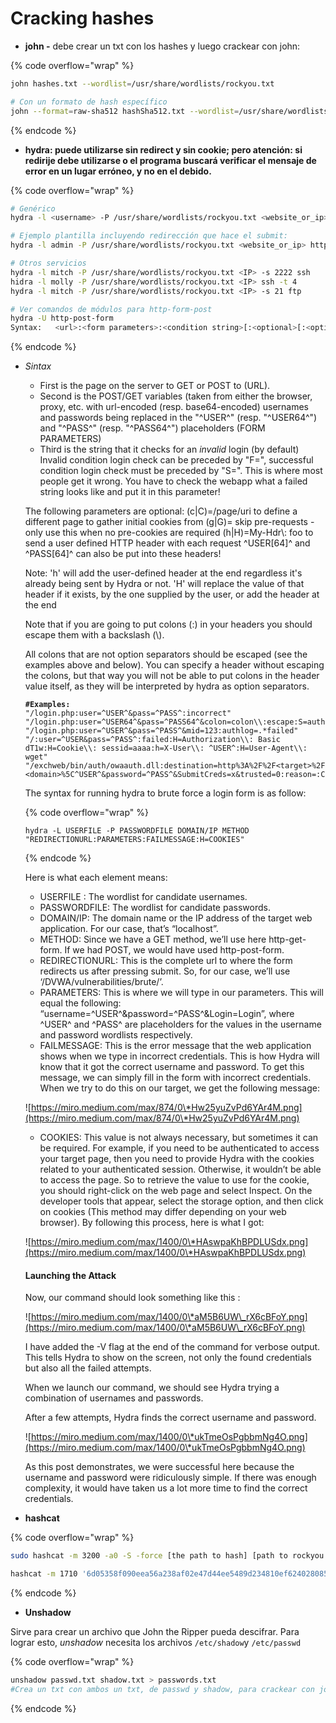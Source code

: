 # Cracking hashes

* **john -** debe crear un txt con los hashes y luego crackear con john:

{% code overflow="wrap" %}
```bash
john hashes.txt --wordlist=/usr/share/wordlists/rockyou.txt

# Con un formato de hash específico
john --format=raw-sha512 hashSha512.txt --wordlist=/usr/share/wordlists/rockyou.txt   
```
{% endcode %}

* **hydra: puede utilizarse sin redirect y sin cookie; pero atención: si redirije debe utilizarse o el programa buscará verificar el mensaje de error en un lugar erróneo, y no en el debido.**

{% code overflow="wrap" %}
```bash
# Genérico
hydra -l <username> -P /usr/share/wordlists/rockyou.txt <website_or_ip> http-post-form "/[redirectionURL]:username=^USER^&password=^PASS^:F=Your username or password is incorrect."

# Ejemplo plantilla incluyendo redirección que hace el submit:
hydra -l admin -P /usr/share/wordlists/rockyou.txt <website_or_ip> http-post-form "/blog/wp-admin/:log=^USER^&pwd=^PASS^&wp-submit=Log+In&redirect_to=<redirect_website>%2Fblog%2Fwp-admin%2F&testcookie=1:Unknown username. Check again or try your email address.:H=Cookie: wordpress_test_cookie=WP+Cookie+check" -V

# Otros servicios
hydra -l mitch -P /usr/share/wordlists/rockyou.txt <IP> -s 2222 ssh
hidra -l molly -P /usr/share/wordlists/rockyou.txt <IP> ssh -t 4
hydra -l mitch -P /usr/share/wordlists/rockyou.txt <IP> -s 21 ftp

# Ver comandos de módulos para http-form-post
hydra -U http-post-form
Syntax:   <url>:<form parameters>:<condition string>[:<optional>[:<optional>]
```
{% endcode %}

*   _Sintax_

    * First is the page on the server to GET or POST to (URL).
    * Second is the POST/GET variables (taken from either the browser, proxy, etc. with url-encoded (resp. base64-encoded) usernames and passwords being replaced in the "^USER^" (resp. "^USER64^") and "^PASS^" (resp. "^PASS64^") placeholders (FORM PARAMETERS)
    * Third is the string that it checks for an _invalid_ login (by default) Invalid condition login check can be preceded by "F=", successful condition login check must be preceded by "S=". This is where most people get it wrong. You have to check the webapp what a failed string looks like and put it in this parameter!

    The following parameters are optional: (c|C)=/page/uri to define a different page to gather initial cookies from (g|G)= skip pre-requests - only use this when no pre-cookies are required (h|H)=My-Hdr\\: foo to send a user defined HTTP header with each request ^USER\[64]^ and ^PASS\[64]^ can also be put into these headers!

    Note: 'h' will add the user-defined header at the end regardless it's already being sent by Hydra or not. 'H' will replace the value of that header if it exists, by the one supplied by the user, or add the header at the end

    Note that if you are going to put colons (:) in your headers you should escape them with a backslash (\\).

    All colons that are not option separators should be escaped (see the examples above and below). You can specify a header without escaping the colons, but that way you will not be able to put colons in the header value itself, as they will be interpreted by hydra as option separators.

    <pre data-overflow="wrap"><code><strong>#Examples:
    </strong>"/login.php:user=^USER^&#x26;pass=^PASS^:incorrect"
    "/login.php:user=^USER64^&#x26;pass=^PASS64^&#x26;colon=colon\\:escape:S=authlog=.*success"
    "/login.php:user=^USER^&#x26;pass=^PASS^&#x26;mid=123:authlog=.*failed"
    "/:user=^USER&#x26;pass=^PASS^:failed:H=Authorization\\: Basic dT1w:H=Cookie\\: sessid=aaaa:h=X-User\\: ^USER^:H=User-Agent\\: wget"
    "/exchweb/bin/auth/owaauth.dll:destination=http%3A%2F%2F&#x3C;target>%2Fexchange&#x26;flags=0&#x26;username=&#x3C;domain>%5C^USER^&#x26;password=^PASS^&#x26;SubmitCreds=x&#x26;trusted=0:reason=:C=/exchweb"</code></pre>

    The syntax for running hydra to brute force a login form is as follow:

    {% code overflow="wrap" %}
    ```
    hydra -L USERFILE -P PASSWORDFILE DOMAIN/IP METHOD "REDIRECTIONURL:PARAMETERS:FAILMESSAGE:H=COOKIES"
    ```
    {% endcode %}

    Here is what each element means:

    * USERFILE : The wordlist for candidate usernames.
    * PASSWORDFILE: The wordlist for candidate passwords.
    * DOMAIN/IP: The domain name or the IP address of the target web application. For our case, that’s “localhost”.
    * METHOD: Since we have a GET method, we’ll use here http-get-form. If we had POST, we would have used http-post-form.
    * REDIRECTIONURL: This is the complete url to where the form redirects us after pressing submit. So, for our case, we’ll use ‘/DVWA/vulnerabilities/brute/’.
    * PARAMETERS: This is where we will type in our parameters. This will equal the following: “username=^USER^\&password=^PASS^\&Login=Login”, where ^USER^ and ^PASS^ are placeholders for the values in the username and password wordlists respectively.
    * FAILMESSAGE: This is the error message that the web application shows when we type in incorrect credentials. This is how Hydra will know that it got the correct username and password. To get this message, we can simply fill in the form with incorrect credentials. When we try to do this on our target, we get the following message:

    ![https://miro.medium.com/max/874/0\*Hw25yuZvPd6YAr4M.png](https://miro.medium.com/max/874/0\*Hw25yuZvPd6YAr4M.png)

    * COOKIES: This value is not always necessary, but sometimes it can be required. For example, if you need to be authenticated to access your target page, then you need to provide Hydra with the cookies related to your authenticated session. Otherwise, it wouldn’t be able to access the page. So to retrieve the value to use for the cookie, you should right-click on the web page and select Inspect. On the developer tools that appear, select the storage option, and then click on cookies (This method may differ depending on your web browser). By following this process, here is what I got:

    ![https://miro.medium.com/max/1400/0\*HAswpaKhBPDLUSdx.png](https://miro.medium.com/max/1400/0\*HAswpaKhBPDLUSdx.png)

    #### **Launching the Attack**

    Now, our command should look something like this :

    ![https://miro.medium.com/max/1400/0\*aM5B6UW\_rX6cBFoY.png](https://miro.medium.com/max/1400/0\*aM5B6UW\_rX6cBFoY.png)

    I have added the -V flag at the end of the command for verbose output. This tells Hydra to show on the screen, not only the found credentials but also all the failed attempts.

    When we launch our command, we should see Hydra trying a combination of usernames and passwords.

    After a few attempts, Hydra finds the correct username and password.

    ![https://miro.medium.com/max/1400/0\*ukTmeOsPgbbmNg4O.png](https://miro.medium.com/max/1400/0\*ukTmeOsPgbbmNg4O.png)

    As this post demonstrates, we were successful here because the username and password were ridiculously simple. If there was enough complexity, it would have taken us a lot more time to find the correct credentials.
* **hashcat**

{% code overflow="wrap" %}
```bash
sudo hashcat -m 3200 -a0 -S -force [the path to hash] [path to rockyou.txt]

hashcat -m 1710 '6d05358f090eea56a238af02e47d44ee5489d234810ef6240280857ec69712a3e5e370b8a41899d0196ade16c0d54327c5654019292cbfe0b5e98ad1fec71bed:1c362db832f3f864c8c2fe05f2002a05' --force /usr/share/wordlists/rockyou.txt
```
{% endcode %}

* **Unshadow**

Sirve para crear un archivo que John the Ripper pueda descifrar. Para lograr esto, _unshadow_ necesita los archivos `/etc/shadow`y `/etc/passwd`

{% code overflow="wrap" %}
```bash
unshadow passwd.txt shadow.txt > passwords.txt   
#Crea un txt con ambos un txt, de passwd y shadow, para crackear con john
```
{% endcode %}
